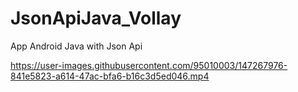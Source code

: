 # JsonApiJava_Vollay
App Android Java with Json Api




https://user-images.githubusercontent.com/95010003/147267976-841e5823-a614-47ac-bfa6-b16c3d5ed046.mp4

